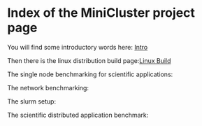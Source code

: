 # Index of the MiniCluster project page

You will find some introductory words here:
[Intro](Intro/Intro.md)

Then there is the linux distribution build page:[Linux Build](LinuxBuild/LinuxBuild.md)


The single node benchmarking for scientific applications:

The network benchmarking:

The slurm setup:

The scientific distributed application benchmark:
